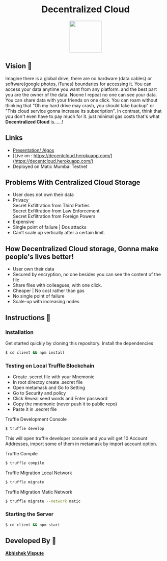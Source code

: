 <h1 align="center"> Decentralized Cloud</h1>


<p align="center">
  <img width="100" height="100" src="https://i.ibb.co/XFDgzG0/logo.png"> 
</p>

## Vision 🌈
Imagine there is a global drive, there are no hardware (data cables) or software(google photos, iTunes) boundaries for accessing it.
You can access your data anytime you want from any platform.
and the best part you are the owner of the data.
Noone I repeat no one can see your data.
You can share data with your friends on one click.
You can roam without thinking that "Oh my hard drive may crash, you should take backup"
or "This cloud service gonna increase its subscription".
In contrast, think that you don't even have to pay much for it. just minimal gas costs
that's what **Decentralized Cloud** is......!

## Links

- [Presentation/ Algos](https://docs.google.com/presentation/d/1VjFbRpdo2TxCSc-uY6Fq671_KRXBkoPpbQQf0PSMr9k/edit#slide=id.g25f6af9dd6_0_0)
- [Live on : https://decentcloud.herokuapp.com/](https://decentcloud.herokuapp.com/)
- Deployed on Matic Mumbai Testnet

## Problems With Centralized Cloud Storage 

- User does not own their data
- Privacy <br/>
Secret Exfiltration from Third Parties <br/>
Secret Exfiltration from Law Enforcement <br/>
Secret Exfiltration from Foreign Powers <br/>
- Expensive <br/>
- Single point of failure | Dos attacks 
- Can’t scale up vertically after a certain limit.


## How Decentralized Cloud storage, Gonna make people's lives better!
- User own their data
- Secured by encryption, no one besides you can see the content of the file
- Share files with colleagues, with one click.
- Cheaper | No cost rather than gas
- No single point of failure
- Scale-up with increasing nodes


## Instructions 📝 

### Installation

Get started quickly by cloning this repository. Install the dependencies
```sh
$ cd client && npm install
```
### Testing on Local Truffle Blockchain

* Create .secret file with your Mnemonic
* In root directoy create .secret file
* Open metamask and Go to Setting
* Go to Security and policy
* Click Reveal seed words and Enter password
* Copy the mnemonic (never push it to public repo)
* Paste it in .secret file

Truffle Development Console
```sh
$ truffle develop
```
This will open truffle developer console and you will get 10 Account Addresses, import some of them in metamask by import account option.

Truffle Compile
```sh
$ truffle compile
```
Truffle Migration Local Network
```sh
$ truffle migrate
```
Truffle Migration Matic Network
```sh
$ truffle migrate --network matic
```
### Starting the Server
```sh
$ cd client && npm start
```
 
## Developed By 🏁

[**Abhishek Vispute**](https://github.com/abhishekvispute/)


